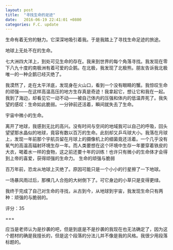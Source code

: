 ```yaml
---
layout: post
title:  "寻找生命的足迹"
date:   2016-06-19 22:41:01 +0800
categories: F.C. update
---
```

生命有着无穷的魅力。它深深地吸引着我。于是我踏上了寻找生命足迹的旅途。

地球上无处不在的生命。

七大洲四大洋上，到处可见生命的存在。我来到世界的每个角落寻找。我发现在零下八九十度的南极洲有着可爱的企鹅。在北极，我发现了北极熊。朋友告诉我北极唯一的一种企鹅已经灭绝了。

我漠然了，走在太平洋底，发现身在火山口，看到一个没有眼睛的蟹。我惊叹生命的顽强——在这样高温高压的地方生存真是奇迹！我拿起它，想让它和我在一起。我到了海边，却看见它一动不动——被自己体内的压强和体内的低温弄死了。我失望的感叹：生命如此脆弱。一分钟前还活着，瞬间就失去了生命。

宇宙中微小的生命。

离开了地球，我感到无比的高兴。没有时间与空间的地域我可以自己的呼吸，回头望望那水晶似的地球，竟容有数以百万的生命。此刻却又乒乓球大小。我落在月球上，发现一年前那个宇航员留在月球上的摄像机上的细菌竟还活着。一个几乎没有氧气的高温高辐射环境生存一年。而人类要想在这个环境中生存一年要穿着铁皮的大衣，喝着水一样的食物，这之前还要十年的训练！也许只有微小的生命体才会得到上帝的喜爱，获得顽强的生命力。
生命的顽强与脆弱

百万年前，恐龙从地球上灭绝了。原因可能只是一个小小的行星擦了一下地球。

一场暴风雨过后，那棵几人合抱的大树倒下了。可它身边的小草只是变得更绿。

我终于完成了自己对生命的寻找，从古到今，从地球到宇宙，我发现生命只有两种：顽强的与脆弱的。

评分：35

===

应当是老师认为是抄袭的吧，但是到底是不是抄袭的我现在也无法确定了，因为这个题材的确是我擅长的，但是这个段落的分法儿并不像是我的风格。我很少用段落标题的。